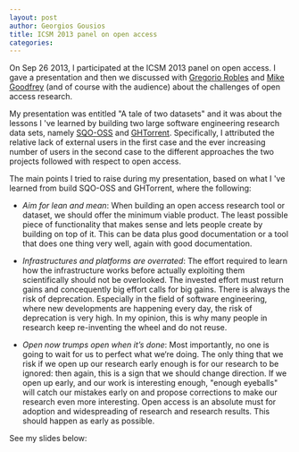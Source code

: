 ```yaml
---
layout: post
author: Georgios Gousios
title: ICSM 2013 panel on open access 
categories:  
---
```


On Sep 26 2013, I participated at the ICSM 2013 panel on open access. I gave a
presentation and then we discussed with 
[Gregorio Robles](http://gsyc.urjc.es/~grex/) and 
[Mike Goodfrey](http://plg.uwaterloo.ca/~migod/)
(and of course with the audience) about the challenges of open access research.

My presentation was entitled "A tale of two datasets" and it was about the
lessons I 've learned by building two large software engineering research data
sets, namely [SQO-OSS](http://www.sqo-oss.org) and
[GHTorrent](http://ghtorrent.org). Specifically, I attributed the relative lack
of external users in the first case and the ever increasing number of users in
the second case to
the different approaches the two projects followed with respect to open access.

The main points I tried to raise during my presentation, based on what
I 've learned from build SQO-OSS and GHTorrent, where the following:

* *Aim for lean and mean*:
When building an open access research tool or dataset, we should
offer the minimum viable product. The least possible
piece of functionality that makes sense and lets people create by building on
top of it. This can be data plus good documentation or a tool that does one
thing very well, again with good documentation. 

* *Infrastructures and platforms are overrated*: The effort required to learn
how the infrastructure works before actually exploiting them scientifically
should not be overlooked. The invested effort must return gains and concequently
big effort calls for big gains. There is always the risk of deprecation.
Especially in the field of software engineering, where new developments are
happening every day, the risk of deprecation is very high. In my opinion, this
is why many people in research keep re-inventing the wheel and do not reuse.

* *Open now trumps open when it’s done*: Most
importantly, no one is going to wait for us to perfect what we‘re doing.  The
only thing that we risk if we open up our research early enough is for our
research to be ignored: then again, this is a sign that we should change
direction. If we open up early, and our work is interesting enough, "enough
eyeballs" will catch our mistakes early on and propose corrections to make our
research even more interesting. Open access is an absolute must for adoption
and widespreading of research and research results. This should happen as early
as possible.

See my slides below:

<div style="width: 60%;margin-left:auto;margin-right:auto;">
<script async class="speakerdeck-embed" data-id="c878edb007410131b4117a4b8f91befb" data-ratio="1.33333" src="//speakerdeck.com/assets/embed.js"></script>
</div>

